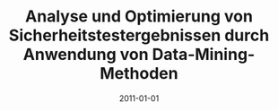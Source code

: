 ---
abstract: ''
authors:
- Herbert Brunner
date: '2011-01-01'
featured: false
publication_types:
- '7'
publishDate: '2011-01-01'
title: Analyse und Optimierung von Sicherheitstestergebnissen durch Anwendung von
  Data-Mining-Methoden
url_pdf: ''
---